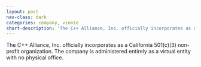```yaml
---
layout: post
nav-class: dark
categories: company, vinnie
short-description: 'The C++ Alliance, Inc. officially incorporates as a California 501(c)(3) non-profit organization. The company is administered entirely as a virtual entity with no physical office.'
---
```

The C++ Alliance, Inc. officially incorporates as a California
501(c)(3) non-profit organization. The company is administered
entirely as a virtual entity with no physical office.
